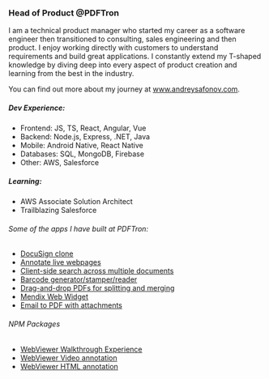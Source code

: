 ### Head of Product @PDFTron

I am a technical product manager who started my career as a software engineer then transitioned to consulting, sales engineering and then product. I enjoy working directly with customers to understand requirements and build great applications. I constantly extend my T-shaped knowledge by diving deep into every aspect of product creation and learning from the best in the industry.

You can find out more about my journey at www.andreysafonov.com.

##### Dev Experience:
- Frontend: JS, TS, React, Angular, Vue
- Backend: Node.js, Express, .NET, Java
- Mobile: Android Native, React Native
- Databases: SQL, MongoDB, Firebase
- Other: AWS, Salesforce

##### Learning:
- AWS Associate Solution Architect
- Trailblazing Salesforce 

###### Some of the apps I have built at PDFTron:
- [DocuSign clone](https://github.com/PDFTron/pdftron-sign-app)
- [Annotate live webpages](https://github.com/PDFTron/webviewer-html-annotate)
- [Client-side search across multiple documents](https://github.com/PDFTron/pdftron-document-search)
- [Barcode generator/stamper/reader](https://github.com/PDFTron/webviewer-barcode)
- [Drag-and-drop PDFs for splitting and merging](https://github.com/PDFTron/webviewer-document-merge)
- [Mendix Web Widget](https://github.com/PDFTron/webviewer-mendix-sample)
- [Email to PDF with attachments](https://github.com/PDFTron/nodejs-mail-to-pdf)

###### NPM Packages

- [WebViewer Walkthrough Experience](https://www.npmjs.com/package/@pdftron/webviewer-walkthrough)
- [WebViewer Video annotation](https://www.npmjs.com/package/@pdftron/webviewer-video)
- [WebViewer HTML annotation](https://www.npmjs.com/package/@pdftron/webviewer-html)
